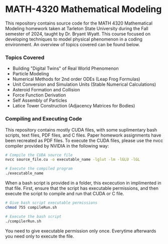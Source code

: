 # MATH-4320 Mathematical Modeling
This repository contains source code for the MATH 4320 Mathematical Modeling homework taken at Tarleton State University during the Fall semester of 2024, taught by Dr. Bryant Wyatt. This course focused on developing techniques to model physical phenomenon in a coding environment. An overview of topics covered can be found below.

### Topics Covered
 - Building "Digital Twins" of Real World Phenomenon
 - Particle Modeling
 - Numerical Methods for 2nd order ODEs (Leap Frog Formulas)
 - Unit Conversion and Simulation Units (Stable Numerical Calculations)
 - Asteroid Formation and Collision
 - Force Function Derivation
 - Self Assembly of Particles
 - Latice Tower Construction (Adjacency Matrices for Bodies)

### Compiling and Executing Code
This repository contains mostly CUDA files, with some suplimentary bash scripts, text files, PDF files, and C files. Paper homework assignments have been recreated as PDF files. To execute the CUDA files, please use the nvcc compiler provided by NVIDIA in the following way:
```bash
# Compile the CUDA source file
nvcc source_file.cu -o executable_name -lglut -lm -lGLU -lGL

# Execute the compiled program
./executable_name
```

When a bash script is provided in a folder, this excecution in implimented in that file. First, ensure that the script has executable permissions, and then execute the script to compile and run that CUDA or C file.
```bash
# Give bash script executable permissions
chmod 755 compileRun.sh

# Execute the bash script
./compilerRun.sh
```
You need to give executable permission only once. Everytime afterwards you need only to execute the file.

